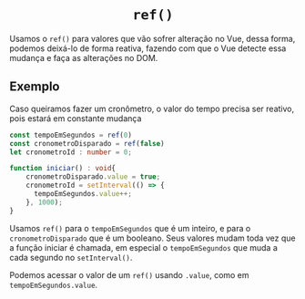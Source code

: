 <h1 align="center"><code>ref()</code></h1>

Usamos o <code>ref()</code> para valores que vão sofrer alteração no Vue, dessa forma,
podemos deixá-lo de forma reativa, fazendo com que o Vue detecte essa mudança e faça as
alterações no DOM.

## Exemplo

Caso queiramos fazer um cronômetro, o valor do tempo precisa ser reativo, pois estará em constante mudança

```ts
const tempoEmSegundos = ref(0)
const cronometroDisparado = ref(false)
let cronometroId : number = 0;

function iniciar() : void{
    cronometroDisparado.value = true;
    cronometroId = setInterval(() => {
      tempoEmSegundos.value++;
    }, 1000);
}
```

Usamos <code>ref()</code> para o <code>tempoEmSegundos</code> que é um inteiro, e para o <code>cronometroDisparado</code> que é um booleano.
Seus valores mudam toda vez que a função iniciar é chamada, em especial o <code>tempoEmSegundos</code> que muda a cada segundo no <code>setInterval()</code>.

Podemos acessar o valor de um `ref()` usando `.value`, como em `tempoEmSegundos.value`.